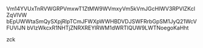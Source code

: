 Vm14YVUxTnRVWGRPVmxwT1ZtMW9WVmxyVm5kVmJGcHlWV3RPVlZKclZqVlVW
bEpUWWtaSmQySXpjRlpTCmJFWXpWWHBDVDJSWFRrbGpSM1JyQ21WcVFUVlJN
bVIzWkcxR1NHTjZNRXREYlRWM1dWRTlQUW9LWTNoegoKaHht

zck